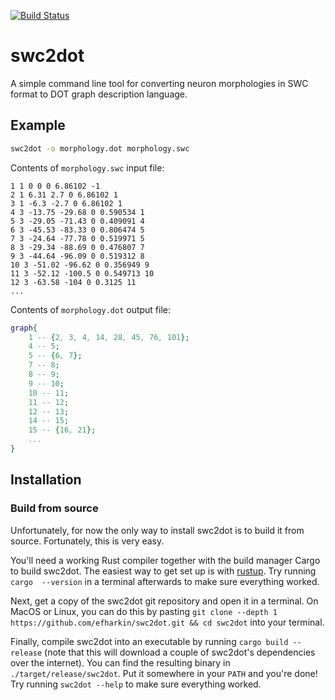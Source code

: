 [![Build Status](https://travis-ci.com/efharkin/swc2dot.svg?token=w2Bu6kMAWz66WkG555u7&branch=master)](https://travis-ci.com/efharkin/swc2dot)

# swc2dot

A simple command line tool for converting neuron morphologies in
SWC format to DOT graph description language.

## Example

```sh
swc2dot -o morphology.dot morphology.swc
```

Contents of `morphology.swc` input file:
```
1 1 0 0 0 6.86102 -1
2 1 6.31 2.7 0 6.86102 1
3 1 -6.3 -2.7 0 6.86102 1
4 3 -13.75 -29.68 0 0.590534 1
5 3 -29.05 -71.43 0 0.409091 4
6 3 -45.53 -83.33 0 0.806474 5
7 3 -24.64 -77.78 0 0.519971 5
8 3 -29.34 -88.69 0 0.476807 7
9 3 -44.64 -96.09 0 0.519312 8
10 3 -51.02 -96.62 0 0.356949 9
11 3 -52.12 -100.5 0 0.549713 10
12 3 -63.58 -104 0 0.3125 11
...
```

Contents of `morphology.dot` output file:
```dot
graph{
    1 -- {2, 3, 4, 14, 28, 45, 76, 101};
    4 -- 5;
    5 -- {6, 7};
    7 -- 8;
    8 -- 9;
    9 -- 10;
    10 -- 11;
    11 -- 12;
    12 -- 13;
    14 -- 15;
    15 -- {16, 21};
    ...
}
```

## Installation

### Build from source

Unfortunately, for now the only way to install swc2dot is to build it from
source. Fortunately, this is very easy.

You'll need a working Rust compiler together with the build manager Cargo to
build swc2dot. The easiest way to get set up is with
[rustup](https://rustup.rs). Try running `cargo  --version` in a
terminal afterwards to make sure everything worked.

Next, get a copy of the swc2dot git repository and open it in a terminal. On
MacOS or Linux, you can do this by pasting `git clone --depth 1
https://github.com/efharkin/swc2dot.git && cd swc2dot` into your terminal.

Finally, compile swc2dot into an executable by running `cargo build --release`
(note that this will download a couple of swc2dot's dependencies over the
internet). You can find the resulting binary in `./target/release/swc2dot`. Put
it somewhere in your `PATH` and you're done! Try running `swc2dot --help` to
make sure everything worked.

